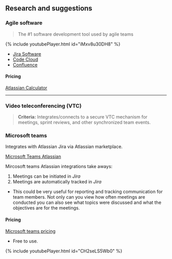 ## Research and suggestions

### Agile software


> The #1 software development tool used by agile teams

<div class="embed-youtube">
{% include youtubePlayer.html id="iMxv8u30DH8" %}
</div>

- [Jira Software](https://www.atlassian.com/software/jira)
- [Code Cloud](https://www.atlassian.com/software/bitbucketversion) 
- [Confluence](https://www.atlassian.com/software/confluence)

#### Pricing
[Atlassian Calculator](https://www.atlassian.com/software/access/pricing)

___
### Video teleconferencing **(VTC)**

> **Criteria:** Integrates/connects to a secure VTC mechanism for meetings, sprint reviews, and other synchronized team events.

### Microsoft teams

Integrates with Atlassian Jira via Atlassian marketplace.

[Microsoft Teams Atlassian](https://marketplace.atlassian.com/apps/1217836/microsoft-teams-for-jira?hosting=cloud&tab=overview)

Mircosoft teams Atlassian integrations take aways:
1. Meetings can be initiated in *Jira*
2. Meetings are automatically tracked in *Jira*   
* This could be very useful for reporting and tracking communication for team members. Not only can you view how often meetings are conducted you can also see what topics were discussed and what the objectives are for the meetings.

#### Pricing
[Microsoft teams pricing](https://www.microsoft.com/en-us/microsoft-365/microsoft-teams/group-chat-software?&ef_id=Cj0KCQjwzZj2BRDVARIsABs3l9JOOglWETRolFYYm_8npKmj0bORz-XBhq-2kYeAMKSEJhIUDCNMIIwaAg4UEALw_wcB:G:s&OCID=AID2000955_SEM_Cj0KCQjwzZj2BRDVARIsABs3l9JOOglWETRolFYYm_8npKmj0bORz-XBhq-2kYeAMKSEJhIUDCNMIIwaAg4UEALw_wcB:G:s&gclid=Cj0KCQjwzZj2BRDVARIsABs3l9JOOglWETRolFYYm_8npKmj0bORz-XBhq-2kYeAMKSEJhIUDCNMIIwaAg4UEALw_wcB)

- Free to use.

<div class="embed-youtube">
{% include youtubePlayer.html id="CH2seLS5Wb0" %}
</div>


